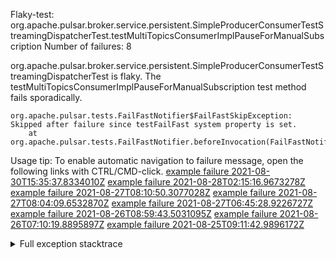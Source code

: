         
Flaky-test: org.apache.pulsar.broker.service.persistent.SimpleProducerConsumerTestStreamingDispatcherTest.testMultiTopicsConsumerImplPauseForManualSubscription
Number of failures: 8

org.apache.pulsar.broker.service.persistent.SimpleProducerConsumerTestStreamingDispatcherTest is flaky. The testMultiTopicsConsumerImplPauseForManualSubscription test method fails sporadically.

```
org.apache.pulsar.tests.FailFastNotifier$FailFastSkipException: Skipped after failure since testFailFast system property is set.
	at org.apache.pulsar.tests.FailFastNotifier.beforeInvocation(FailFastNotifier.java:88)

```

Usage tip: To enable automatic navigation to failure message, open the following links with CTRL/CMD-click.
[example failure 2021-08-30T15:35:37.8334010Z](https://github.com/apache/pulsar/runs/3463119398?check_suite_focus=true#step:9:2543)
[example failure 2021-08-28T02:15:16.9673278Z](https://github.com/apache/pulsar/runs/3448473880?check_suite_focus=true#step:9:1540)
[example failure 2021-08-27T08:10:50.3077028Z](https://github.com/apache/pulsar/runs/3440980370?check_suite_focus=true#step:9:1611)
[example failure 2021-08-27T08:04:09.6532870Z](https://github.com/apache/pulsar/runs/3440855241?check_suite_focus=true#step:9:1536)
[example failure 2021-08-27T06:45:28.9226727Z](https://github.com/apache/pulsar/runs/3440411158?check_suite_focus=true#step:9:1537)
[example failure 2021-08-26T08:59:43.5031095Z](https://github.com/apache/pulsar/runs/3430539961?check_suite_focus=true#step:9:2246)
[example failure 2021-08-26T07:10:19.8895897Z](https://github.com/apache/pulsar/runs/3429892136?check_suite_focus=true#step:9:1598)
[example failure 2021-08-25T09:11:42.9896172Z](https://github.com/apache/pulsar/runs/3420085427?check_suite_focus=true#step:10:1542)


<details>
<summary>Full exception stacktrace</summary>
<code><pre>
org.apache.pulsar.tests.FailFastNotifier$FailFastSkipException: Skipped after failure since testFailFast system property is set.
	at org.apache.pulsar.tests.FailFastNotifier.beforeInvocation(FailFastNotifier.java:88)

</pre></code>
</details>

